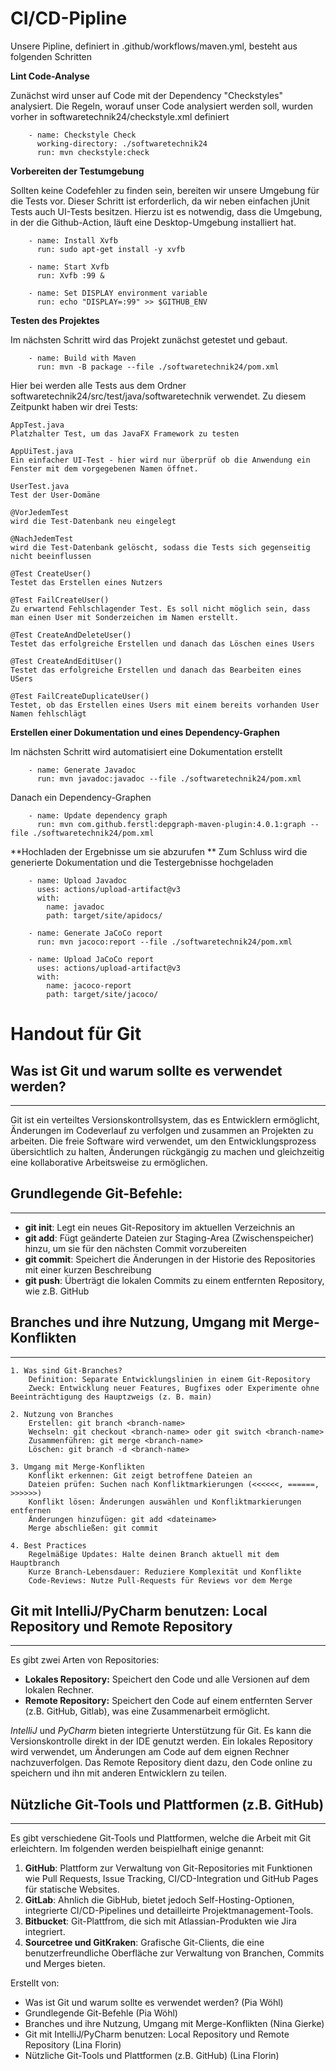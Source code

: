 # CI/CD-Pipline
Unsere Pipline, definiert in .github/workflows/maven.yml, besteht aus folgenden Schritten

**Lint Code-Analyse**

Zunächst wird unser auf Code mit der Dependency "Checkstyles" analysiert. Die Regeln, worauf unser Code analysiert werden soll, wurden vorher in softwaretechnik24/checkstyle.xml definiert

```
    - name: Checkstyle Check
      working-directory: ./softwaretechnik24
      run: mvn checkstyle:check 
```

**Vorbereiten der Testumgebung**

Sollten keine Codefehler zu finden sein, bereiten wir unsere Umgebung für die Tests vor. Dieser Schritt ist erforderlich, da wir neben einfachen jUnit Tests auch UI-Tests besitzen. Hierzu ist es notwendig, dass die Umgebung, in der die Github-Action, läuft eine Desktop-Umgebung installiert hat.

```
    - name: Install Xvfb
      run: sudo apt-get install -y xvfb

    - name: Start Xvfb
      run: Xvfb :99 &

    - name: Set DISPLAY environment variable
      run: echo "DISPLAY=:99" >> $GITHUB_ENV
```

**Testen des Projektes**

Im nächsten Schritt wird das Projekt zunächst getestet und gebaut.

```
    - name: Build with Maven
      run: mvn -B package --file ./softwaretechnik24/pom.xml

```
Hier bei werden alle Tests aus dem Ordner softwaretechnik24/src/test/java/softwaretechnik verwendet. Zu diesem Zeitpunkt haben wir drei Tests:
```
AppTest.java
Platzhalter Test, um das JavaFX Framework zu testen
```
```
AppUiTest.java
Ein einfacher UI-Test - hier wird nur überprüf ob die Anwendung ein Fenster mit dem vorgegebenen Namen öffnet.
```
```
UserTest.java
Test der User-Domäne

@VorJedemTest
wird die Test-Datenbank neu eingelegt

@NachJedemTest
wird die Test-Datenbank gelöscht, sodass die Tests sich gegenseitig nicht beeinflussen

@Test CreateUser()
Testet das Erstellen eines Nutzers

@Test FailCreateUser()
Zu erwartend Fehlschlagender Test. Es soll nicht möglich sein, dass man einen User mit Sonderzeichen im Namen erstellt.

@Test CreateAndDeleteUser()
Testet das erfolgreiche Erstellen und danach das Löschen eines Users

@Test CreateAndEditUser()
Testet das erfolgreiche Erstellen und danach das Bearbeiten eines USers

@Test FailCreateDuplicateUser()
Testet, ob das Erstellen eines Users mit einem bereits vorhanden User Namen fehlschlägt
```

**Erstellen einer Dokumentation und eines Dependency-Graphen**

Im nächsten Schritt wird automatisiert eine Dokumentation erstellt
```
    - name: Generate Javadoc
      run: mvn javadoc:javadoc --file ./softwaretechnik24/pom.xml
```

Danach ein Dependency-Graphen

```
    - name: Update dependency graph
      run: mvn com.github.ferstl:depgraph-maven-plugin:4.0.1:graph --file ./softwaretechnik24/pom.xml
```

**Hochladen der Ergebnisse um sie abzurufen **
Zum Schluss wird die generierte Dokumentation und die Testergebnisse hochgeladen

```
    - name: Upload Javadoc
      uses: actions/upload-artifact@v3
      with:
        name: javadoc
        path: target/site/apidocs/

    - name: Generate JaCoCo report
      run: mvn jacoco:report --file ./softwaretechnik24/pom.xml

    - name: Upload JaCoCo report
      uses: actions/upload-artifact@v3
      with:
        name: jacoco-report
        path: target/site/jacoco/
```


# Handout für Git

## Was ist Git und warum sollte es verwendet werden?
***  

Git ist ein verteiltes Versionskontrollsystem, das es Entwicklern ermöglicht, Änderungen im Codeverlauf zu verfolgen und zusammen an Projekten zu arbeiten. Die freie Software wird verwendet, um den Entwicklungsprozess übersichtlich zu halten, Änderungen rückgängig zu machen und gleichzeitig eine kollaborative Arbeitsweise zu ermöglichen.


## Grundlegende Git-Befehle:
***

* **git init**: Legt ein neues Git-Repository im aktuellen Verzeichnis an 
* **git add**: Fügt geänderte Dateien zur Staging-Area (Zwischenspeicher) hinzu, um sie für den nächsten Commit  vorzubereiten
* **git commit**: Speichert die Änderungen in der Historie des Repositories mit einer kurzen Beschreibung
* **git push**: Überträgt die lokalen Commits zu einem entfernten Repository, wie z.B. GitHub


## Branches und ihre Nutzung, Umgang mit Merge-Konflikten
***
  
    1. Was sind Git-Branches?
        Definition: Separate Entwicklungslinien in einem Git-Repository
        Zweck: Entwicklung neuer Features, Bugfixes oder Experimente ohne Beeinträchtigung des Hauptzweigs (z. B. main)

    2. Nutzung von Branches
        Erstellen: git branch <branch-name>
        Wechseln: git checkout <branch-name> oder git switch <branch-name>
        Zusammenführen: git merge <branch-name>
        Löschen: git branch -d <branch-name>

    3. Umgang mit Merge-Konflikten
        Konflikt erkennen: Git zeigt betroffene Dateien an
        Dateien prüfen: Suchen nach Konfliktmarkierungen (<<<<<<, ======, >>>>>>)
        Konflikt lösen: Änderungen auswählen und Konfliktmarkierungen entfernen
        Änderungen hinzufügen: git add <dateiname>
        Merge abschließen: git commit

    4. Best Practices
        Regelmäßige Updates: Halte deinen Branch aktuell mit dem Hauptbranch
        Kurze Branch-Lebensdauer: Reduziere Komplexität und Konflikte
        Code-Reviews: Nutze Pull-Requests für Reviews vor dem Merge


 ## Git mit IntelliJ/PyCharm benutzen: Local Repository und Remote Repository
***
  
Es gibt zwei Arten von Repositories:
* **Lokales Repository:** Speichert den Code und alle Versionen auf dem lokalen Rechner.
* **Remote Repository:** Speichert den Code auf einem entfernten Server (z.B. GitHub, Gitlab), was eine Zusammenarbeit ermöglicht.


*IntelliJ* und *PyCharm* bieten integrierte Unterstützung für Git. Es kann die Versionskontrolle direkt in der IDE genutzt werden. Ein lokales Repository wird verwendet, um Änderungen am Code auf dem eignen Rechner nachzuverfolgen. Das Remote Repository dient dazu, den Code online zu speichern und ihn mit anderen Entwicklern zu teilen.


 ## Nützliche Git-Tools und Plattformen (z.B. GitHub)
***

Es gibt verschiedene Git-Tools und Plattformen, welche die Arbeit mit Git erleichtern. Im folgenden werden beispielhaft einige genannt:

1. **GitHub**: Plattform zur Verwaltung von Git-Repositories mit Funktionen wie Pull Requests, Issue Tracking, CI/CD-Integration und GitHub Pages für statische Websites.
2. **GitLab**: Ahnlich die GibHub, bietet jedoch Self-Hosting-Optionen, integrierte CI/CD-Pipelines und detailleirte Projektmanagement-Tools.
3. **Bitbucket**: Git-Plattfrom, die sich mit Atlassian-Produkten wie Jira integriert.
4. **Sourcetree und GitKraken**: Grafische Git-Clients, die eine benutzerfreundliche Oberfläche zur Verwaltung von Branchen, Commits und Merges bieten.


Erstellt von:
* Was ist Git und warum sollte es verwendet werden? (Pia Wöhl)
* Grundlegende Git-Befehle (Pia Wöhl)
* Branches und ihre Nutzung, Umgang mit Merge-Konflikten (Nina Gierke)
* Git mit IntelliJ/PyCharm benutzen: Local Repository und Remote Repository (Lina Florin)
* Nützliche Git-Tools und Plattformen (z.B. GitHub) (Lina Florin)
